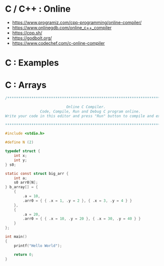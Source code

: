 # C / C++ : Online

- https://www.programiz.com/cpp-programming/online-compiler/
- https://www.onlinegdb.com/online_c++_compiler
- https://cpp.sh/
- https://godbolt.org/
- https://www.codechef.com/c-online-compiler

# C : Examples

# C : Arrays

```c
/******************************************************************************

                            Online C Compiler.
                Code, Compile, Run and Debug C program online.
Write your code in this editor and press "Run" button to compile and execute it.

*******************************************************************************/

#include <stdio.h>

#define N (2)

typedef struct {
    int x;
    int y;
} s0;

static const struct big_arr {
    int a;
    s0 arr0[N];
} b_array[] = {
    {
        .a = 10,
        .arr0 = { { .x = 1, .y = 2 }, { .x = 3, .y = 4 } }
    },
    {
        .a = 20,
        .arr0 = { { .x = 10, .y = 20 }, { .x = 30, .y = 40 } }
    }
};

int main()
{
    printf("Hello World");

    return 0;
}
```




































